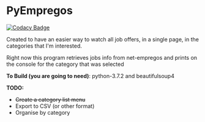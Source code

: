 # PyEmpregos

[![Codacy Badge](https://api.codacy.com/project/badge/Grade/cdd93e640af24fc6ba1eccf5d48997fe)](https://app.codacy.com/app/josuefreire1/PyEmpregos?utm_source=github.com&utm_medium=referral&utm_content=josuefreire1/PyEmpregos&utm_campaign=Badge_Grade_Dashboard)

Created to have an easier way to watch all job offers, in a single page, in the categories that I'm interested.

Right now this program retrieves jobs info from net-empregos and prints on the console  for the category that was selected  

**To Build (you are going to need)**: python-3.7.2 and beautifulsoup4

**TODO:**
  - ~~Create a category list menu~~
  - Export to CSV (or other format)
  - Organise by category
